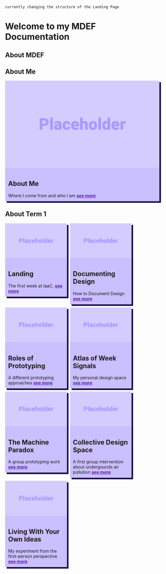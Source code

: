 `currently changing the structure of the Landing Page`
# Welcome to my MDEF Documentation
## About MDEF

## About Me
<div style="display:flex; width: 100%; align-items: flex-start; align-content: flex-start; gap: 10px; flex-wrap:wrap;">
    <div style="box-shadow: 5px 5px 0px 0px #181040; display: flex; flex-direction: column; align-items: flex-start; width: 100%; height: 100%; object-fit: cover; background-color: #CABFFF" >
    <img src="images/Bearbeitet/PH.png"></img>
    <div style="padding: 10px; gap: 10px;">
    <h2>About Me</h2>
    Where I come from and who I am
    <a style="color: rgb(88, 28, 167); font-weight: bold;" href="https://marius-schairer.github.io/MDEF_Documentation/about/me/">see more</a>
    </div>
    </div>
</div>

## About Term 1
<div style="display:flex; width: 100%; align-items: flex-start; align-content: flex-start; gap: 10px; flex-wrap:wrap;">
    <div style="box-shadow: 5px 5px 0px 0px #181040; display: flex; flex-direction: column; align-items: flex-start; width: 40%; height: 100%; object-fit: cover; background-color: #CABFFF" >
    <img src="images/Bearbeitet/PH.png"></img>
    <div style="padding: 10px; gap: 10px;">
    <h2>Landing</h2>
    The first week at IaaC. 
    <a style="color: rgb(88, 28, 167); font-weight: bold;" href="https://marius-schairer.github.io/MDEF_Documentation/term1/Landing/landing/">see more</a>
    </div>
    </div>
    <div style="box-shadow: 5px 5px 0px 0px #181040; display: flex; flex-direction: column; align-items: flex-start; width: 40%; height: 100%; object-fit: cover; background-color: #CABFFF" >
    <img src="images/Bearbeitet/PH.png"></img>
    <div style="padding: 10px; gap: 10px;">
    <h2>Documenting Design</h2>
    How to Document Design
    <a style="color: rgb(88, 28, 167); font-weight: bold;" href="https://marius-schairer.github.io/MDEF_Documentation/">see more</a>
    </div>
    </div>
    <div style="box-shadow: 5px 5px 0px 0px #181040; display: flex; flex-direction: column; align-items: flex-start; width: 40%; height: 100%; object-fit: cover; background-color: #CABFFF" >
    <img src="images/Bearbeitet/PH.png"></img>
    <div style="padding: 10px; gap: 10px;">
    <h2>Roles of Prototyping</h2>
    4 different prototyping approaches
    <a style="color: rgb(88, 28, 167); font-weight: bold;" href="https://marius-schairer.github.io/MDEF_Documentation/term1/Design/DesignStudio01/">see more</a>
    </div>
    </div>
    <div style="box-shadow: 5px 5px 0px 0px #181040; display: flex; flex-direction: column; align-items: flex-start; width: 40%; height: 100%; object-fit: cover; background-color: #CABFFF" >
    <img src="images/Bearbeitet/PH.png"></img>
    <div style="padding: 10px; gap: 10px;">
    <h2>Atlas of Week Signals</h2>
    My personal design space 
    <a style="color: rgb(88, 28, 167); font-weight: bold;" href="https://marius-schairer.github.io/MDEF_Documentation/term1/Design/AtlasofWeakSignals/">see more</a>
    </div>
    </div>
    <div style="box-shadow: 5px 5px 0px 0px #181040; display: flex; flex-direction: column; align-items: flex-start; width: 40%; height: 100%; object-fit: cover; background-color: #CABFFF" >
    <img src="images/Bearbeitet/PH.png"></img>
    <div style="padding: 10px; gap: 10px;">
    <h2>The Machine Paradox</h2>
    A group prototyping work 
    <a style="color: rgb(88, 28, 167); font-weight: bold;" href="https://marius-schairer.github.io/MDEF_Documentation/term1/Design/MachineParadox/md">see more</a>
    </div>
    </div>
    <div style="box-shadow: 5px 5px 0px 0px #181040; display: flex; flex-direction: column; align-items: flex-start; width: 40%; height: 100%; object-fit: cover; background-color: #CABFFF" >
    <img src="images/Bearbeitet/PH.png"></img>
    <div style="padding: 10px; gap: 10px;">
    <h2>Collective Design Space</h2>
    A first group intervention about undergounds air pollution
    <a style="color: rgb(88, 28, 167); font-weight: bold;" href="https://marius-schairer.github.io/MDEF_Documentation/term1/Design/CollectiveDesignSpace/">see more</a>
    </div>
    </div>
    <div style="box-shadow: 5px 5px 0px 0px #181040; display: flex; flex-direction: column; align-items: flex-start; width: 40%; height: 100%; object-fit: cover; background-color: #CABFFF" >
    <img src="images/Bearbeitet/PH.png"></img>
    <div style="padding: 10px; gap: 10px;">
    <h2>Living With Your Own Ideas</h2>
    My experiment from the first-person perspective
    <a style="color: rgb(88, 28, 167); font-weight: bold;" href="https://marius-schairer.github.io/MDEF_Documentation/term1/Design/LwYoI/">see more</a>
    </div>
    </div>
</div>